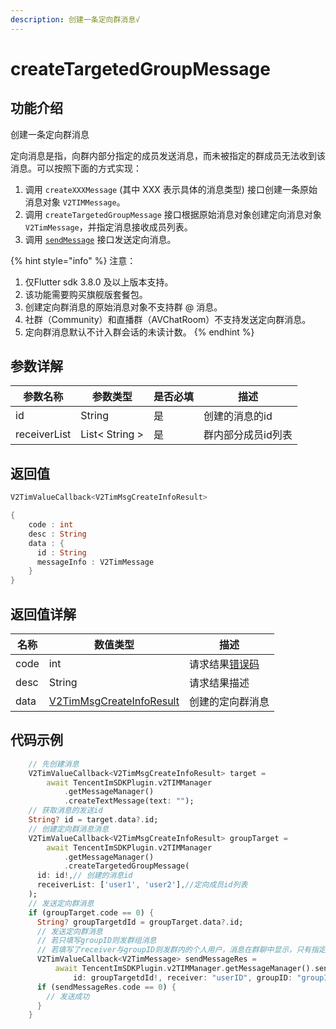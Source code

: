 ```yaml
---
description: 创建一条定向群消息√
---
```


# createTargetedGroupMessage

## 功能介绍

创建一条定向群消息

定向消息是指，向群内部分指定的成员发送消息，而未被指定的群成员无法收到该消息。可以按照下面的方式实现：

1. 调用 `createXXXMessage` (其中 XXX 表示具体的消息类型) 接口创建一条原始消息对象 `V2TIMMessage`。
2. 调用 `createTargetedGroupMessage` 接口根据原始消息对象创建定向消息对象 `V2TimMessage`，并指定消息接收成员列表。
3. 调用 [`sendMessage`](sendmessage.md) 接口发送定向消息。

{% hint style="info" %}
注意：

1. 仅Flutter sdk 3.8.0 及以上版本支持。
2. 该功能需要购买旗舰版套餐包。
3. 创建定向群消息的原始消息对象不支持群 @ 消息。
4. 社群（Community）和直播群（AVChatRoom）不支持发送定向群消息。
5. 定向群消息默认不计入群会话的未读计数。
{% endhint %}

## 参数详解

| 参数名称         | 参数类型           | 是否必填 | 描述         |
| ------------ | -------------- | ---- | ---------- |
| id           | String         | 是    | 创建的消息的id   |
| receiverList | List< String > | 是    | 群内部分成员id列表 |

## 返回值

```dart
V2TimValueCallback<V2TimMsgCreateInfoResult>

{
    code : int
    desc : String
    data : {
      id : String
      messageInfo : V2TimMessage
    }
}
```

## 返回值详解

| 名称   | 数值类型                                                                       | 描述                                                             |
| ---- | -------------------------------------------------------------------------- | -------------------------------------------------------------- |
| code | int                                                                        | 请求结果[错误码](https://cloud.tencent.com/document/product/269/1671) |
| desc | String                                                                     | 请求结果描述                                                         |
| data | [V2TimMsgCreateInfoResult](../keyClass/message/v2timsdklistener-1.md) | 创建的定向群消息                                                       |

## 代码示例  &#x20;

```dart
    // 先创建消息
    V2TimValueCallback<V2TimMsgCreateInfoResult> target =
        await TencentImSDKPlugin.v2TIMManager
            .getMessageManager()
            .createTextMessage(text: "");
    // 获取消息的发送id
    String? id = target.data?.id;
    // 创建定向群消息消息
    V2TimValueCallback<V2TimMsgCreateInfoResult> groupTarget =
        await TencentImSDKPlugin.v2TIMManager
            .getMessageManager()
            .createTargetedGroupMessage(
      id: id!,// 创建的消息id
      receiverList: ['user1', 'user2'],//定向成员id列表
    );
    // 发送定向群消息
    if (groupTarget.code == 0) {
      String? groupTargetdId = groupTarget.data?.id;
      // 发送定向群消息
      // 若只填写groupID则发群组消息
      // 若填写了receiver与groupID则发群内的个人用户，消息在群聊中显示，只有指定receiver能看见
      V2TimValueCallback<V2TimMessage> sendMessageRes =
          await TencentImSDKPlugin.v2TIMManager.getMessageManager().sendMessage(
              id: groupTargetdId!, receiver: "userID", groupID: "groupID");
      if (sendMessageRes.code == 0) {
        // 发送成功
      }
    }
```

